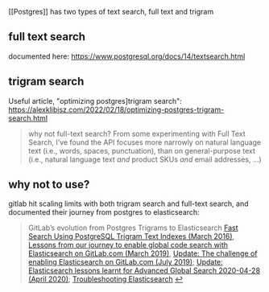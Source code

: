 [[Postgres]] has two types of text search, full text and trigram

## full text search

documented here: https://www.postgresql.org/docs/14/textsearch.html

## trigram search

Useful article, "optimizing postgres]trigram search": https://alexklibisz.com/2022/02/18/optimizing-postgres-trigram-search.html

> why not full-text search?
> From some experimenting with Full Text Search, I’ve found the API focuses more narrowly on natural language text (i.e., words, spaces, punctuation), than on general-purpose text (i.e., natural language text _and_ product SKUs _and_ email addresses, …)

## why not to use?

gitlab hit scaling limits with both trigram search and full-text search, and documented their journey from postgres to elasticsearch:

> GitLab’s evolution from Postgres Trigrams to Elasticsearch [Fast Search Using PostgreSQL Trigram Text Indexes (March 2016)](https://about.gitlab.com/blog/2016/03/18/fast-search-using-postgresql-trigram-indexes/), [Lessons from our journey to enable global code search with Elasticsearch on GitLab.com (March 2019)](https://about.gitlab.com/blog/2019/03/20/enabling-global-search-elasticsearch-gitlab-com/), [Update: The challenge of enabling Elasticsearch on GitLab.com (July 2019)](https://about.gitlab.com/blog/2019/07/16/elasticsearch-update/); [Update: Elasticsearch lessons learnt for Advanced Global Search 2020-04-28 (April 2020)](https://about.gitlab.com/blog/2020/04/28/elasticsearch-update/); [Troubleshooting Elasticsearch](https://docs.gitlab.com/ee/administration/troubleshooting/elasticsearch.html) [↩](https://alexklibisz.com/2022/02/18/optimizing-postgres-trigram-search.html#fnref:gitlab-elasticsearch)
